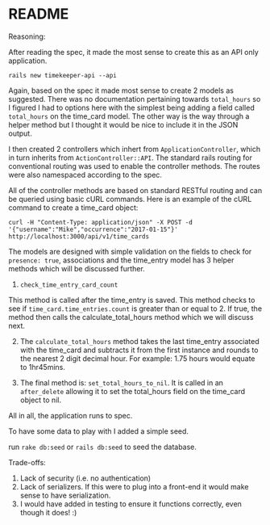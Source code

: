 # README

Reasoning: 

After reading the spec, it made the most sense to create this as an API only application.

`rails new timekeeper-api --api`

Again, based on the spec it made most sense to create 2 models as suggested.
There was no documentation pertaining towards `total_hours` so I figured I had to options here with the simplest being adding a field called `total_hours` on the time_card model. The other way is the way through a helper method but I thought it would be nice to include it in the JSON output.

I then created 2 controllers which inhert from `ApplicationController`, which in turn inherits from `ActionController::API`. The standard rails routing for conventional routing was used to enable the controller methods. The routes were also namespaced according to the spec.

All of the controller methods are based on standard RESTful routing and can be queried using basic cURL commands. Here is an example of the cURL command to create a time_card object:

`curl -H "Content-Type: application/json" -X POST -d '{"username":"Mike","occurrence":"2017-01-15"}' http://localhost:3000/api/v1/time_cards`

The models are designed with simple validation on the fields to check for `presence: true`, associations and the time_entry model has 3 helper methods which will be discussed further.

1. `check_time_entry_card_count`

This method is called after the time_entry is saved. This method checks to see if `time_card.time_entries.count` is greater than or equal to 2. If true, the method then calls the calculate_total_hours method which we will discuss next.

2. The `calculate_total_hours` method takes the last time_entry associated with the time_card and subtracts it from the first instance and rounds to the nearest 2 digit decimal hour. For example: 1.75 hours would equate to 1hr45mins.

3. The final method is: `set_total_hours_to_nil`. It is called in an `after_delete` allowing it to set the total_hours field on the time_card object to nil.

All in all, the application runs to spec.

To have some data to play with I added a simple seed.

run `rake db:seed` or `rails db:seed` to seed the database.


Trade-offs:

1. Lack of security (i.e. no authentication)
2. Lack of serializers. If this were to plug into a front-end it would make sense to have serialization.
3. I would have added in testing to ensure it functions correctly, even though it does! :)






